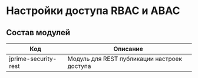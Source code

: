 # Настройки доступа RBAC и ABAC

## Состав модулей

| Код     | Описание 
| ------------- | ------------------ 
| jprime-security-rest| Модуль для REST публикации настроек доступа 